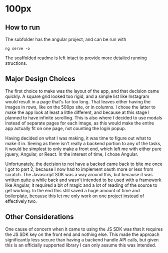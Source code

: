 # 100px #

## How to run ##

The subfolder has the angular project, and can be run with

```
ng serve -o
```

The scaffolded readme is left intact to provide more detailed running structions.

## Major Design Choices ##

The first choice to make was the layout of the app, and that decision came quickly. A square grid looked too rigid, and a simple list like Instagram would result in a page that's far too long. That leaves either having the images in rows, like on the 500px site, or in columns. I chose the latter to make the app look at least a little different, and because at this stage I planned to have infinite scrolling. This is also where I decided to use modals instead of separate pages for each image, as this would make the entire app actually fit on one page, not counting the login popup.

Having decided on what I was making, it was time to figure out what to make it in. Seeing as there isn't really a backend portion to any of the tasks, it would be simplest to only make a front end, which left me with either pure jquery, Angular, or React. In the interest of time, I chose Angular.

Unfortunately, the decision to not have a backed came back to bite me once I got to part 2, because I now had to implement oauth more or less from scratch. The Javascript SDK was a way around this, but because it was written quite a while back and wasn't intended to be used with a framework like Angular, it required a bit of magic and a lot of reading of the source to get working. In the end this still saved a huge amount of time and boilerplate, because this let me only work on one project instead of effectively two.

## Other Considerations ##

One cause of concern when it came to using the JS SDK was that it requires the JS SDK key on the front end and nothing else. This made the approach significantly less secure than having a backend handle API calls, but given this is an officially supported library I can only assume this was intended.